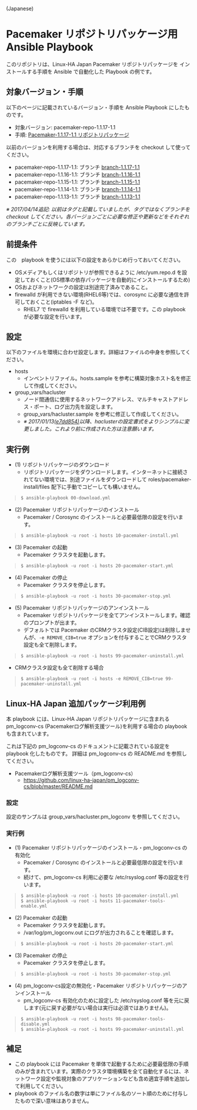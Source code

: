 (Japanese)

# Pacemaker リポジトリパッケージ用 Ansible Playbook

このリポジトリは、Linux-HA Japan Pacemaker リポジトリパッケージを
インストールする手順を Ansible で自動化した Playbook の例です。

## 対象バージョン・手順

以下のページに記載されているバージョン・手順を Ansible Playbook にしたものです。

* 対象バージョン: pacemaker-repo-1.1.17-1.1
* 手順: [Pacemaker-1.1.17-1.1 リポジトリパッケージ](http://linux-ha.osdn.jp/wp/archives/4676)

以前のバージョンを利用する場合は、対応するブランチを checkout して使ってください。

* pacemaker-repo-1.1.17-1.1: ブランチ [branch-1.1.17-1.1](https://github.com/kskmori/ansible-pacemaker/tree/branch-1.1.17-1.1)
* pacemaker-repo-1.1.16-1.1: ブランチ [branch-1.1.16-1.1](https://github.com/kskmori/ansible-pacemaker/tree/branch-1.1.16-1.1)
* pacemaker-repo-1.1.15-1.1: ブランチ [branch-1.1.15-1.1](https://github.com/kskmori/ansible-pacemaker/tree/branch-1.1.15-1.1)
* pacemaker-repo-1.1.14-1.1: ブランチ [branch-1.1.14-1.1](https://github.com/kskmori/ansible-pacemaker/tree/branch-1.1.14-1.1)
* pacemaker-repo-1.1.13-1.1: ブランチ [branch-1.1.13-1.1](https://github.com/kskmori/ansible-pacemaker/tree/branch-1.1.13-1.1)

_※ 2017/04/14追記: 以前はタグと記載していましたが、タグではなくブランチを checkout してください。各バージョンごとに必要な修正や更新などをそれぞれのブランチごとに反映しています。_

## 前提条件

この　playbook を使うには以下の設定をあらかじめ行っておいてください。

* OSメディアもしくはリポジトリが参照できるように /etc/yum.repo.d を設定しておくこと(OS標準の依存パッケージを自動的にインストールするため)
* OSおよびネットワークの設定は別途完了済みであること。
* firewalld が利用できない環境(RHEL6等)では、corosync に必要な通信を許可しておくこと(iptables -F など)。
  * RHEL7 で firewalld を利用している環境では不要です。この playbook が必要な設定を行います。

## 設定

以下のファイルを環境に合わせ設定します。詳細はファイルの中身を参照してください。

* hosts
  * インベントリファイル。hosts.sample を参考に構築対象ホスト名を修正して作成してください。
* group_vars/hacluster
  * ノード間通信に使用するネットワークアドレス、マルチキャストアドレス・ポート、ログ出力先を設定します。
  * group_vars/hacluster.sample を参考に修正して作成してください。
  * _※ 2017/01/13[(e7dd854)](https://github.com/kskmori/ansible-pacemaker/commit/e7dd854)以降、haclusterの設定書式をよりシンプルに変更しました。これより前に作成された方は注意願います。_

## 実行例

* (1) リポジトリパッケージのダウンロード
  * リポジトリパッケージをダウンロードします。インターネットに接続されてない環境では、別途ファイルをダウンロードして roles/pacemaker-install/files 配下に手動でコピーしても構いません。

>     $ ansible-playbook 00-download.yml

* (2) Pacemaker リポジトリパッケージのインストール
  * Pacemaker / Corosync のインストールと必要最低限の設定を行います。

>     $ ansible-playbook -u root -i hosts 10-pacemaker-install.yml

* (3) Pacemaker の起動
  * Pacemaker クラスタを起動します。

>     $ ansible-playbook -u root -i hosts 20-pacemaker-start.yml

* (4) Pacemaker の停止
  * Pacemaker クラスタを停止します。

>     $ ansible-playbook -u root -i hosts 30-pacemaker-stop.yml

* (5) Pacemaker リポジトリパッケージのアンインストール
  * Pacemaker リポジトリパッケージを全てアンインストールします。確認のプロンプトが出ます。
  * デフォルトでは Pacemaker のCRMクラスタ設定(CIB設定)は削除しませんが、`-e REMOVE_CIB=true` オプションを付与することでCRMクラスタ設定も全て削除します。

>     $ ansible-playbook -u root -i hosts 99-pacemaker-uninstall.yml

  * CRMクラスタ設定も全て削除する場合

>     $ ansible-playbook -u root -i hosts -e REMOVE_CIB=true 99-pacemaker-uninstall.yml

## Linux-HA Japan 追加パッケージ利用例

本 playbook には、Linux-HA Japan リポジトリパッケージに含まれる pm_logconv-cs (Pacemakerログ解析支援ツール)を利用する場合の playbook も含まれています。

これは下記の pm_logconv-cs のドキュメントに記載されている設定を playbook 化したものです。
詳細は pm_logconv-cs の README.md を参照してください。

* Pacemakerログ解析支援ツール（pm_logconv-cs）
  * https://github.com/linux-ha-japan/pm_logconv-cs/blob/master/README.md

### 設定

設定のサンプルは group_vars/hacluster.pm_logconv を参照してください。

### 実行例

* (1) Pacemaker リポジトリパッケージのインストール・pm_logconv-cs の有効化
  * Pacemaker / Corosync のインストールと必要最低限の設定を行います。
  * 続けて、pm_logconv-cs 利用に必要な /etc/rsyslog.conf 等の設定を行います。

>     $ ansible-playbook -u root -i hosts 10-pacemaker-install.yml
>     $ ansible-playbook -u root -i hosts 11-pacemaker-tools-enable.yml

* (2) Pacemaker の起動
  * Pacemaker クラスタを起動します。
  * /var/log/pm_logconv.out にログが出力されることを確認します。

>     $ ansible-playbook -u root -i hosts 20-pacemaker-start.yml

* (3) Pacemaker の停止
  * Pacemaker クラスタを停止します。

>     $ ansible-playbook -u root -i hosts 30-pacemaker-stop.yml

* (4) pm_logconv-cs設定の無効化・Pacemaker リポジトリパッケージのアンインストール
  * pm_logconv-cs 有効化のために設定した /etc/rsyslog.conf 等を元に戻します(元に戻す必要がない場合は実行は必須ではありません)。

>     $ ansible-playbook -u root -i hosts 98-pacemaker-tools-disable.yml
>     $ ansible-playbook -u root -i hosts 99-pacemaker-uninstall.yml


## 補足

* この playbook には Pacemaker を単体で起動するために必要最低限の手順のみが含まれています。実際のクラスタ環境構築を全て自動化するには、ネットワーク設定や監視対象のアプリケーションなども含め適宜手順を追加して利用してください。
* playbook のファイル名の数字は単にファイル名のソート順のために付与したもので深い意味はありません。
